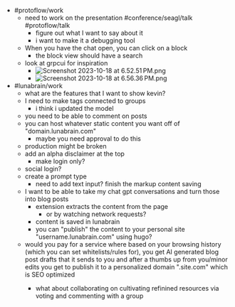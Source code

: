- #protoflow/work
	- need to work on the presentation #conference/seagl/talk #protoflow/talk
		- figure out what I want to say about it
		- i want to make it a debugging tool
	- When you have the chat open, you can click on a block
		- the block view should have a search
	- look at grpcui for inspiration
		- ![Screenshot 2023-10-18 at 6.52.51 PM.png](../assets/Screenshot_2023-10-18_at_6.52.51 PM_1697680375855_0.png)
		- ![Screenshot 2023-10-18 at 6.56.36 PM.png](../assets/Screenshot_2023-10-18_at_6.56.36 PM_1697680601195_0.png)
- #lunabrain/work
	- what are the features that I want to show kevin?
	- I need to make tags connected to groups
		- i think i updated the model
	- you need to be able to comment on posts
	- you can host whatever static content you want off of "domain.lunabrain.com"
		- maybe you need approval to do this
	- production might be broken
	- add an alpha disclaimer at the top
		- make login only?
	- social login?
	- create a prompt type
		- need to add text input? finish the markup content saving
	- I want to be able to take my chat gpt conversations and turn those into blog posts
		- extension extracts the content from the page
			- or by watching network requests?
		- content is saved in lunabrain
		- you can "publish" the content to your personal site "username.lunabrain.com" using hugo?
	- would you pay for a service where based on your browsing history (which you can set whitelists/rules for), you get AI generated blog post drafts that it sends to you and after a thumbs up from you/minor edits you get to publish it to a personalized domain "<username>.site.com"  which is SEO optimized
		- what about collaborating on cultivating refinined resources via voting and commenting with a group